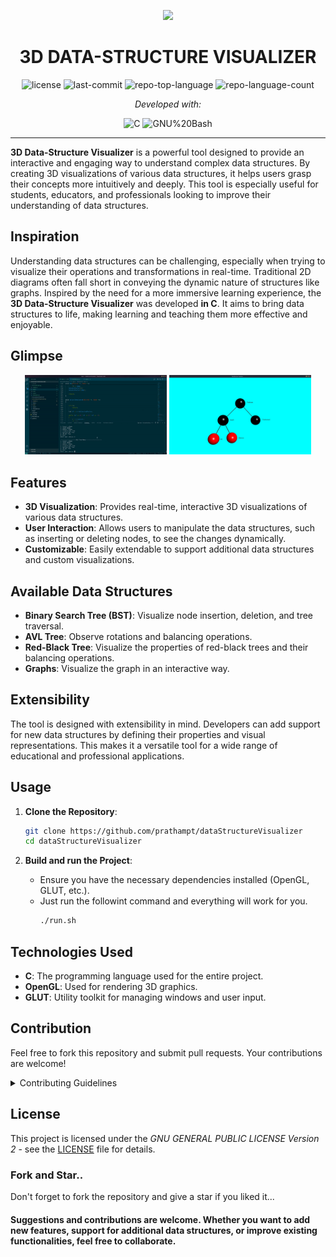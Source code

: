 <p align="center">
  <img src="https://img.icons8.com/?size=512&id=49437&format=png" width="150" />
</p>
<p align="center">
    <h1 align="center">3D DATA-STRUCTURE VISUALIZER</h1>
<p align="center">
	<img src="https://img.shields.io/github/license/prathampt/dataStructureVisualizer?style=flat&color=0080ff" alt="license">
	<img src="https://img.shields.io/github/last-commit/prathampt/dataStructureVisualizer?style=flat&logo=git&logoColor=white&color=0080ff" alt="last-commit">
	<img src="https://img.shields.io/github/languages/top/prathampt/dataStructureVisualizer?style=flat&color=0080ff" alt="repo-top-language">
	<img src="https://img.shields.io/github/languages/count/prathampt/dataStructureVisualizer?style=flat&color=0080ff" alt="repo-language-count">
<p>
<p align="center">
		<em>Developed with:</em>
</p>
<p align="center">
	<img src="https://img.shields.io/badge/C-A8B9CC.svg?style=flat&logo=C&logoColor=black" alt="C">
	<img src="https://img.shields.io/badge/GNU%20Bash-4EAA25.svg?style=flat&logo=GNU-Bash&logoColor=white" alt="GNU%20Bash">
</p>
<hr>

**3D Data-Structure Visualizer** is a powerful tool designed to provide an interactive and engaging way to understand complex data structures. By creating 3D visualizations of various data structures, it helps users grasp their concepts more intuitively and deeply. This tool is especially useful for students, educators, and professionals looking to improve their understanding of data structures.

## Inspiration
Understanding data structures can be challenging, especially when trying to visualize their operations and transformations in real-time. Traditional 2D diagrams often fall short in conveying the dynamic nature of structures like graphs. Inspired by the need for a more immersive learning experience, the **3D Data-Structure Visualizer** was developed **in C**. It aims to bring data structures to life, making learning and teaching them more effective and enjoyable.

## Glimpse

<p align="center">
  <img src="https://github.com/prathampt/dataStructureVisualizer/blob/main/resources/dataStructureVisualizer.gif" width="45%" alt="Data Structure Visualizer GIF">
  <img src="https://github.com/prathampt/dataStructureVisualizer/blob/main/resources/red-black-tree-screenshot.png" width="45%" alt="Red-Black Tree Screenshot">
</p>

## Features
- **3D Visualization**: Provides real-time, interactive 3D visualizations of various data structures.
- **User Interaction**: Allows users to manipulate the data structures, such as inserting or deleting nodes, to see the changes dynamically.
- **Customizable**: Easily extendable to support additional data structures and custom visualizations.

## Available Data Structures
- **Binary Search Tree (BST)**: Visualize node insertion, deletion, and tree traversal.
- **AVL Tree**: Observe rotations and balancing operations.
- **Red-Black Tree**: Visualize the properties of red-black trees and their balancing operations.
- **Graphs**: Visualize the graph in an interactive way.

## Extensibility
The tool is designed with extensibility in mind. Developers can add support for new data structures by defining their properties and visual representations. This makes it a versatile tool for a wide range of educational and professional applications.

## Usage
1. **Clone the Repository**:
    ```bash
    git clone https://github.com/prathampt/dataStructureVisualizer
    cd dataStructureVisualizer
    ```

2. **Build and run the Project**:
    - Ensure you have the necessary dependencies installed (OpenGL, GLUT, etc.).
    - Just run the followint command and everything will work for you.
      ```bash
      ./run.sh
      ```

## Technologies Used
- **C**: The programming language used for the entire project.
- **OpenGL**: Used for rendering 3D graphics.
- **GLUT**: Utility toolkit for managing windows and user input.

## Contribution
Feel free to fork this repository and submit pull requests. Your contributions are welcome!

<details closed>
    <summary>Contributing Guidelines</summary>

1. **Fork the Repository**: Start by forking the project repository to your GitHub account.
2. **Clone Locally**: Clone the forked repository to your local machine using a Git client.
   ```sh
   git clone https://github.com/prathampt/programmingHabits
   ```
3. **Create a New Branch**: Always work on a new branch, giving it a descriptive name.
   ```sh
   git checkout -b new-feature-x
   ```
4. **Make Your Changes**: Develop and test your changes locally.
5. **Commit Your Changes**: Commit with a clear message describing your updates.
   ```sh
   git commit -m 'Implemented new feature x.'
   ```
6. **Push to GitHub**: Push the changes to your forked repository.
   ```sh
   git push origin new-feature-x
   ```
7. **Submit a Pull Request**: Create a PR against the original project repository. Clearly describe the changes and their motivations.

Once your PR is reviewed and approved, it will be merged into the main branch.

</details>

## License
This project is licensed under the *GNU GENERAL PUBLIC LICENSE Version 2* - see the [LICENSE](LICENSE) file for details.

### Fork and Star..
Don't forget to fork the repository and give a star if you liked it...


#### Suggestions and contributions are welcome. Whether you want to add new features, support for additional data structures, or improve existing functionalities, feel free to collaborate.
